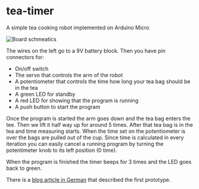 # tea-timer
A simple tea cooking robot implemented on Arduino Micro 

![Board schmeatics](https://github.com/rakoenig/tea-timer/raw/main/TeaTimerLoch_Steckplatine-1.png)

The wires on the left go to a 9V battery block. Then you have pin connectors for:

* On/off switch
* The servo that controls the arm of the robot
* A potentiometer that controls the time how long your tea bag should be in the tea
* A green LED for standby
* A red LED for showing that the program is running
* A push button to start the program

Once the program is started the arm goes down and the tea bag enters the tee. Then we lift it half way up for around 5 times. 
After that tea bag is in the tea and time measuring starts. When the time set on the potentiometer is over the bags are pulled 
out of the cup. Since time is calculated in every iteration you can easily cancel a running program by turning the potentimeter
knob to its left position (0 time). 

When the program is finished the timer beeps for 3 times and the LED goes back to green. 

There is a [blog article in German](https://koenig-haunstetten.de/2021/02/03/its-tea-time/) that described the first prototype.
